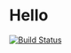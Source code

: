 # Hello
[![Build Status](https://travis-ci.org/ToxaKO/Hello.svg?branch=master)](https://travis-ci.org/ToxaKO/Hello)
